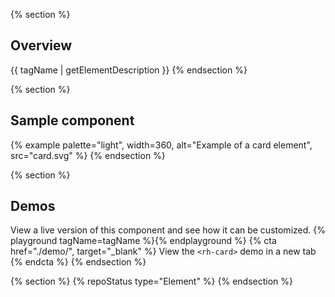 {% section %}
## Overview
  {{ tagName | getElementDescription }}
{% endsection %}

{% section %}
## Sample component
  {% example palette="light",
             width=360,
             alt="Example of a card element",
             src="card.svg" %}
{% endsection %}

{% section %}
  ## Demos
  View a live version of this component and see how it can be customized.
  {% playground tagName=tagName %}{% endplayground %}
  {% cta href="./demo/", target="_blank" %}
    View the `<rh-card>` demo in a new tab
  {% endcta %}
{% endsection %}

{% section %}
  {% repoStatus type="Element" %}
{% endsection %}
